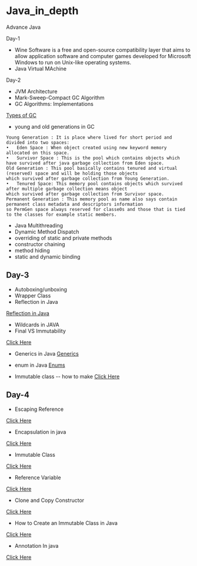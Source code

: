 # Java_in_depth
Advance Java 

Day-1

* Wine Software is a free and open-source compatibility layer that aims to allow application software and computer games developed for Microsoft Windows to run on Unix-like operating systems.
* Java Virtual MAchine

Day-2

* JVM Architecture
* Mark-Sweep-Compact GC Algorithm
* GC Algorithms: Implementations

[Types of GC ](https://plumbr.io/handbook/garbage-collection-algorithms-implementations)

* young and old generations in GC

```
Young Generation : It is place where lived for short period and divided into two spaces:
•	Eden Space : When object created using new keyword memory allocated on this space.
•	Survivor Space : This is the pool which contains objects which have survived after java garbage collection from Eden space.
Old Generation : This pool basically contains tenured and virtual (reserved) space and will be holding those objects
which survived after garbage collection from Young Generation.
•	Tenured Space: This memory pool contains objects which survived after multiple garbage collection means object 
which survived after garbage collection from Survivor space.
Permanent Generation : This memory pool as name also says contain permanent class metadata and descriptors information
so PermGen space always reserved for classe0s and those that is tied to the classes for example static members.

```
* Java Multithreading
* Dynamic Method Dispatch
* overriding of static and private methods
* constructor chaining 
* method hiding
* static and dynamic binding


## Day-3

* Autoboxing/unboxing
* Wrapper Class
* Reflection in Java

[Reflection in Java](https://www.geeksforgeeks.org/reflection-in-java/)

* Wildcards in JAVA
* Final VS Immutability

[Click Here](https://www.geeksforgeeks.org/final-vs-immutability-java/#:~:text=final%20means%20that%20you%20can,its%20reference%20to%20another%20one.)

* Generics in Java
[Generics](https://www.javatpoint.com/generics-in-java)

* enum in Java
[Enums](https://www.geeksforgeeks.org/enum-in-java/)

* Immutable class -- how to make
[Click Here](https://www.geeksforgeeks.org/create-immutable-class-java/)



## Day-4

* Escaping Reference

[Click Here](https://hashnode.com/post/introduction-to-anatomy-of-escaping-references-using-java-ckdzud9j3000nnas1dbe86d6g)

* Encapsulation in java

[Click Here](https://www.tutorialspoint.com/java/java_encapsulation.htm#:~:text=Encapsulation%20in%20Java%20is%20a,methods%20of%20their%20current%20class.)

* Immutable Class

[Click Here](https://dzone.com/articles/how-to-create-an-immutable-class-in-java)

* Reference Variable

[Click Here](https://www.geeksforgeeks.org/reference-variable-in-java/)

* Clone and Copy Constructor

[Click Here](https://howtodoinjava.com/java/cloning/a-guide-to-object-cloning-in-java/)

* How to Create an Immutable Class in Java

[Click Here](https://dzone.com/articles/how-to-create-an-immutable-class-in-java)

* Annotation In java

[Click Here](https://www.geeksforgeeks.org/annotations-in-java/)

